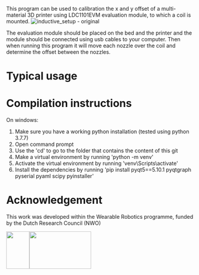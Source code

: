 This program can be used to calibration the x and y offset of a multi-material 3D printer using LDC1101EVM evaluation module, to which a coil is mounted.
![inductive_setup - original](https://user-images.githubusercontent.com/6079002/137327595-4b70b5c3-cb55-4091-8608-67f0f5b063d4.jpg)



The evaluation module should be placed on the bed and the printer and the module should be connected using usb cables to your computer. Then when running this program it will move each nozzle over the coil and determine the offset between the nozzles.

# Typical usage


# Compilation instructions
On windows:
1. Make sure you have a working python installation (tested using python 3.7.7)
1. Open command prompt
1. Use the 'cd' to go to the folder that contains the content of this git
1. Make a virtual environment by running 'python -m venv'
1. Activate the virtual environment by running 'venv\Scripts\activate'
1. Install the dependencies by running 'pip install pyqt5==5.10.1 pyqtgraph pyserial pyaml scipy pyinstaller'


# Acknowledgement
This work was developed within the Wearable Robotics programme, funded by the Dutch Research Council (NWO)

<img src="https://user-images.githubusercontent.com/6079002/124443163-bd35c400-dd7d-11eb-9fe5-53c3def86459.jpg" width="62" height="100"><img src="https://user-images.githubusercontent.com/6079002/124443273-d3dc1b00-dd7d-11eb-9282-54c56e0f42db.png" width="165" height="100">
